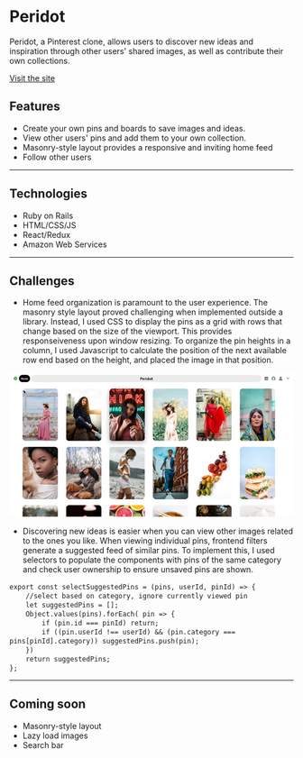 # Peridot

Peridot, a Pinterest clone, allows users to discover new ideas and inspiration through 
other users' shared images, as well as contribute their own collections.

[Visit the site](https://peri-dot.herokuapp.com/#/)

## Features
* Create your own pins and boards to save images and ideas.
* View other users' pins and add them to your own collection.
* Masonry-style layout provides a responsive and inviting home feed
* Follow other users
___

## Technologies
* Ruby on Rails
* HTML/CSS/JS
* React/Redux
* Amazon Web Services
___

## Challenges
* Home feed organization is paramount to the user experience. The masonry style layout proved challenging
    when implemented outside a library. Instead, I used CSS to display the pins as a grid with rows that
    change based on the size of the viewport. This provides responseiveness upon window resizing. 
    To organize the pin heights in a column, I used Javascript to calculate the position of the next 
    available row end based on the height, and placed the image in that position.

![character selection](home_feed.png)

* Discovering new ideas is easier when you can view other images related to the ones you like.
    When viewing individual pins, frontend filters generate a suggested feed of similar pins.
    To implement this, I used selectors to populate the components with pins of the same category 
    and check user ownership to ensure unsaved pins are shown.

```
export const selectSuggestedPins = (pins, userId, pinId) => {
    //select based on category, ignore currently viewed pin
    let suggestedPins = [];
    Object.values(pins).forEach( pin => {
        if (pin.id === pinId) return;
        if ((pin.userId !== userId) && (pin.category === pins[pinId].category)) suggestedPins.push(pin);
    })
    return suggestedPins;
};
```
___

## Coming soon
* Masonry-style layout
* Lazy load images
* Search bar